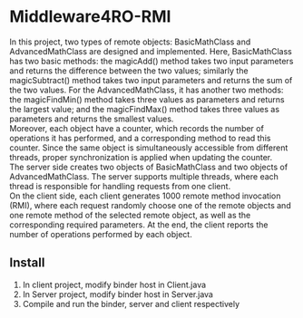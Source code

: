 Middleware4RO-RMI
========================
In this project, two types of remote objects: BasicMathClass and AdvancedMathClass are designed and implemented. Here, BasicMathClass has two basic methods: the magicAdd() method takes two input parameters and returns the difference between the two values; similarly the magicSubtract() method takes two input parameters and returns the sum of the two values. For the AdvancedMathClass, it has another two methods: the magicFindMin() method takes three values as parameters and returns the largest value; and the magicFindMax() method takes three values as parameters and returns the smallest values.<br> Moreover, each object have a counter, which records the number of operations it has performed, and a corresponding method to read this counter. Since the same object is simultaneously accessible from different threads, proper synchronization is applied when updating the counter.<br>
The server side creates two objects of BasicMathClass and two objects of AdvancedMathClass. The server supports multiple threads, where each thread is responsible for handling requests from one client.<br>
On the client side, each client generates 1000 remote method invocation (RMI), where each request randomly choose one of the remote objects and one remote method of the selected remote object, as well as the corresponding required parameters. At the end, the client reports the number of operations performed by each object.

Install
-------
1. In client project, modify binder host in Client.java
2. In Server project, modify binder host in Server.java
3. Compile and run the binder, server and client respectively

